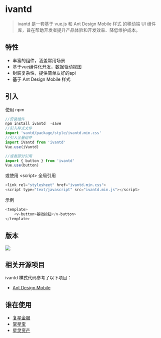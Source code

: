 # ivantd

>ivantd 是一套基于 vue.js 和 Ant Design Mobile 样式 的移动端 UI 组件库，旨在帮助开发者提升产品体验和开发效率、降低维护成本。

## 特性
- 丰富的组件，涵盖常用场景
- 基于vue组件化开发，数据驱动视图
- 封装复杂性，提供简单友好的api
- 基于 Ant Design Mobile 样式

## 引入
使用 npm
````javascript
//安装组件
npm install ivantd  -save
//引入样式文件
import 'vantd/package/style/ivantd.min.css'
//引入全量组件
import iVantd from 'ivantd'
Vue.use(iVantd)

//或者部分引用
import { button } from 'ivantd'
Vue.use(button)
````
或使用  \<script\> 全局引用
````javascript
<link rel="stylesheet" href="ivantd.min.css"> 
<script type="text/javascript" src="ivantd.min.js"></script> 
````
示例
````javascript
<template>
    <v-button>基础按钮</v-button>
</template>
````
## 版本
<a href="https://www.npmjs.com/package/ivantd" target="_blank"> 
    <img src="http://img.shields.io/npm/v/ivantd.svg"> 
</a>

## 相关开源项目
ivantd 样式代码参考了以下项目：
- <a href="https://github.com/ant-design/ant-design-mobile" target="_blank">Ant Design Mobile</a>
## 谁在使用
- <a href="http://www.fomoney.com/" target="_blank">复星金服</a>
- <a href="http://www.fomoney.com/" target="_blank">掌星宝</a>
- <a href="http://www.fosunling.com/" target="_blank">星灵资产</a>